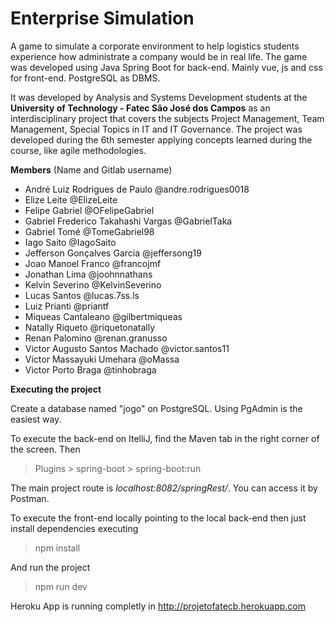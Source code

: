 # Enterprise Simulation

A game to simulate a corporate environment to help logistics students experience how administrate a company would be in real life. 
The game was developed using Java Spring Boot for back-end. Mainly vue, js and css for front-end. PostgreSQL as DBMS. 

It was developed by Analysis and Systems Development students at the **University of Technology - Fatec São José dos Campos** as an interdisciplinary project that covers the subjects Project Management, Team Management, Special Topics in IT and IT Governance.
The project was developed during the 6th semester applying concepts learned during the course, like agile methodologies.  

**Members** (Name and Gitlab username)
* André Luiz Rodrigues de Paulo @andre.rodrigues0018
* Elize Leite @ElizeLeite
* Felipe Gabriel @OFelipeGabriel
* Gabriel Frederico Takahashi Vargas @GabrielTaka
* Gabriel Tomé @TomeGabriel98
* Iago Saito @IagoSaito
* Jefferson Gonçalves Garcia @jeffersong19
* Joao Manoel Franco @francojmf
* Jonathan Lima @joohnnathans
* Kelvin Severino @KelvinSeverino
* Lucas Santos @lucas.7ss.ls
* Luiz Prianti @priantf
* Miqueas Cantaleano @gilbertmiqueas
* Natally Riqueto @riquetonatally
* Renan Palomino @renan.granusso
* Victor Augusto Santos Machado @victor.santos11
* Victor Massayuki Umehara @oMassa
* Victor Porto Braga @tinhobraga


**Executing the project**

Create a database named "jogo" on PostgreSQL. Using PgAdmin is the easiest way.

To execute the back-end on ItelliJ, find the Maven tab in the right corner of the screen. 
Then 
> Plugins > spring-boot > spring-boot:run

The main project route is *localhost:8082/springRest/*. You can access it by Postman.

To execute the front-end locally pointing to the local back-end then just install dependencies executing 
> npm install 

And run the project
> npm run dev

Heroku App is running completly in http://projetofatecb.herokuapp.com
